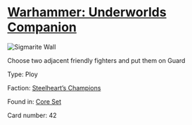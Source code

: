 # [Warhammer: Underworlds Companion](https://guidokessels.github.io/wh-underworlds)

  

![Sigmarite Wall](https://warhammerunderworlds.com/wp-content/uploads/sites/6/2017/12/042_ENG-Sigmarite-Wall.png)

Choose two adjacent friendly fighters and put them on Guard

Type: Ploy

Faction: [Steelheart’s Champions](https://guidokessels.github.io/wh-underworlds/factions/steelhearts-champions)

Found in: [Core Set](https://guidokessels.github.io/wh-underworlds/locations/core-set)

Card number: 42
